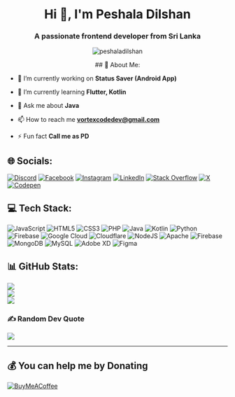 <h1 align="center">Hi 👋, I'm Peshala Dilshan</h1>
<h3 align="center">A passionate frontend developer from Sri Lanka</h3>

<p align="center"> <img src="https://komarev.com/ghpvc/?username=peshaladilshan&label=Profile%20views&color=0e75b6&style=flat" alt="peshaladilshan" /> </p>

<p align="center">## 💫 About Me:</p>

- 🔭 I’m currently working on **Status Saver (Android App)**

- 🌱 I’m currently learning **Flutter, Kotlin**

- 💬 Ask me about **Java**

- 📫 How to reach me **vortexcodedev@gmail.com**

- ⚡ Fun fact **Call me as PD**


## 🌐 Socials:
[![Discord](https://img.shields.io/badge/Discord-%237289DA.svg?logo=discord&logoColor=white)](https://discord.gg/FDtgkJNm) [![Facebook](https://img.shields.io/badge/Facebook-%231877F2.svg?logo=Facebook&logoColor=white)](https://facebook.com/peshaladilshan1) [![Instagram](https://img.shields.io/badge/Instagram-%23E4405F.svg?logo=Instagram&logoColor=white)](https://instagram.com/Peshala_Dilshan ) [![LinkedIn](https://img.shields.io/badge/LinkedIn-%230077B5.svg?logo=linkedin&logoColor=white)](https://linkedin.com/in/Peshala_Dilshan) [![Stack Overflow](https://img.shields.io/badge/-Stackoverflow-FE7A16?logo=stack-overflow&logoColor=white)](https://stackoverflow.com/users/Peshala_Dilshan) [![X](https://img.shields.io/badge/X-black.svg?logo=X&logoColor=white)](https://x.com/PeshalaDilshan) [![Codepen](https://img.shields.io/badge/Codepen-000000?style=for-the-badge&logo=codepen&logoColor=white)](https://codepen.io/PeshalaDilshan) 

## 💻 Tech Stack:
![JavaScript](https://img.shields.io/badge/javascript-%23323330.svg?style=for-the-badge&logo=javascript&logoColor=%23F7DF1E) ![HTML5](https://img.shields.io/badge/html5-%23E34F26.svg?style=for-the-badge&logo=html5&logoColor=white) ![CSS3](https://img.shields.io/badge/css3-%231572B6.svg?style=for-the-badge&logo=css3&logoColor=white) ![PHP](https://img.shields.io/badge/php-%23777BB4.svg?style=for-the-badge&logo=php&logoColor=white) ![Java](https://img.shields.io/badge/java-%23ED8B00.svg?style=for-the-badge&logo=openjdk&logoColor=white) ![Kotlin](https://img.shields.io/badge/kotlin-%237F52FF.svg?style=for-the-badge&logo=kotlin&logoColor=white) ![Python](https://img.shields.io/badge/python-3670A0?style=for-the-badge&logo=python&logoColor=ffdd54) ![Firebase](https://img.shields.io/badge/firebase-%23039BE5.svg?style=for-the-badge&logo=firebase) ![Google Cloud](https://img.shields.io/badge/GoogleCloud-%234285F4.svg?style=for-the-badge&logo=google-cloud&logoColor=white) ![Cloudflare](https://img.shields.io/badge/Cloudflare-F38020?style=for-the-badge&logo=Cloudflare&logoColor=white) ![NodeJS](https://img.shields.io/badge/node.js-6DA55F?style=for-the-badge&logo=node.js&logoColor=white) ![Apache](https://img.shields.io/badge/apache-%23D42029.svg?style=for-the-badge&logo=apache&logoColor=white) ![Firebase](https://img.shields.io/badge/firebase-a08021?style=for-the-badge&logo=firebase&logoColor=ffcd34) ![MongoDB](https://img.shields.io/badge/MongoDB-%234ea94b.svg?style=for-the-badge&logo=mongodb&logoColor=white) ![MySQL](https://img.shields.io/badge/mysql-4479A1.svg?style=for-the-badge&logo=mysql&logoColor=white) ![Adobe XD](https://img.shields.io/badge/Adobe%20XD-470137?style=for-the-badge&logo=Adobe%20XD&logoColor=#FF61F6) ![Figma](https://img.shields.io/badge/figma-%23F24E1E.svg?style=for-the-badge&logo=figma&logoColor=white)
## 📊 GitHub Stats:
![](https://github-readme-stats.vercel.app/api?username=PeshalaDilshan&theme=tokyonight&hide_border=true&include_all_commits=false&count_private=false)<br/>
![](https://github-readme-streak-stats.herokuapp.com/?user=PeshalaDilshan&theme=tokyonight&hide_border=true)<br/>
![](https://github-readme-stats.vercel.app/api/top-langs/?username=PeshalaDilshan&theme=tokyonight&hide_border=true&include_all_commits=false&count_private=false&layout=compact)

### ✍️ Random Dev Quote
![](https://quotes-github-readme.vercel.app/api?type=horizontal&theme=radical)

---

  ## 💰 You can help me by Donating
  [![BuyMeACoffee](https://img.shields.io/badge/Buy%20Me%20a%20Coffee-ffdd00?style=for-the-badge&logo=buy-me-a-coffee&logoColor=black)](https://buymeacoffee.com/peshaladilshan) 

  
<!-- Proudly created with GPRM ( https://gprm.itsvg.in ) -->